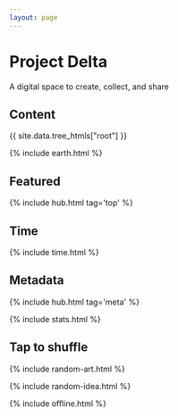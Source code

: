 ```yaml
---
layout: page
---
```


<style>

</style>

# Project Delta 

A digital space to create, collect, and share

## Content

<div style="margin-top:0.5rem">
{{ site.data.tree_htmls["root"] }}
</div>

{% include earth.html %}

## Featured

{% include hub.html tag='top' %}

## Time 

{% include time.html %}

## Metadata 

{% include hub.html tag='meta' %}

{% include stats.html  %}



## Tap to shuffle   

{% include random-art.html %}

{% include random-idea.html %}

{% include offline.html  %}
